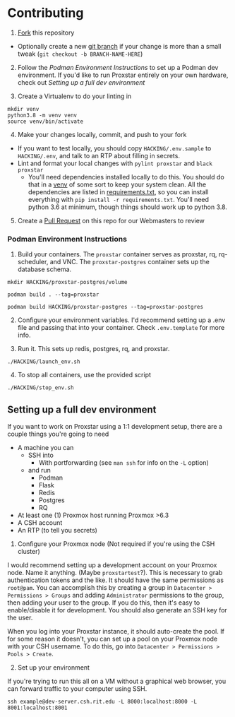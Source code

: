 # Contributing
1. [Fork](https://help.github.com/en/articles/fork-a-repo) this repository
  - Optionally create a new [git branch](https://git-scm.com/book/en/v2/Git-Branching-Branches-in-a-Nutshell) if your change is more than a small tweak (`git checkout -b BRANCH-NAME-HERE`)

2. Follow the _Podman Environment Instructions_ to set up a Podman dev environment. If you'd like to run Proxstar entirely on your own hardware, check out _Setting up a full dev environment_

3. Create a Virtualenv to do your linting in
```
mkdir venv
python3.8 -m venv venv
source venv/bin/activate
```

4. Make your changes locally, commit, and push to your fork
  - If you want to test locally, you should copy `HACKING/.env.sample` to `HACKING/.env`, and talk to an RTP about filling in secrets.
  - Lint and format your local changes with `pylint proxstar` and `black proxstar`
    - You'll need dependencies installed locally to do this. You should do that in a [venv](https://packaging.python.org/tutorials/installing-packages/#creating-virtual-environments) of some sort to keep your system clean. All the dependencies are listed in [requirements.txt](./requirements.txt), so you can install everything with `pip install -r requirements.txt`. You'll need python 3.6 at minimum, though things should work up to python 3.8.

5. Create a [Pull Request](https://help.github.com/en/articles/about-pull-requests) on this repo for our Webmasters to review

### Podman Environment Instructions

1.  Build your containers. The `proxstar` container serves as proxstar, rq, rq-scheduler, and VNC. The `proxstar-postgres` container sets up the database schema.

`mkdir HACKING/proxstar-postgres/volume`

`podman build . --tag=proxstar`

`podman build HACKING/proxstar-postgres --tag=proxstar-postgres`

2. Configure your environment variables. I'd recommend setting up a .env file and passing that into your container. Check `.env.template` for more info.

3. Run it. This sets up redis, postgres, rq, and proxstar.

`./HACKING/launch_env.sh`

4. To stop all containers, use the provided script

`./HACKING/stop_env.sh`

## Setting up a full dev environment

If you want to work on Proxstar using a 1:1 development setup, there are a couple things you're going to need

- A machine you can
    - SSH into
        - With portforwarding (see `man ssh` for info on the `-L` option)
    - and run
        - Podman
        - Flask
		- Redis
		- Postgres
		- RQ
- At least one (1) Proxmox host running Proxmox >6.3
- A CSH account
- An RTP (to tell you secrets)

1. Configure your Proxmox node (Not required if you're using the CSH cluster)

I would recommend setting up a development account on your Proxmox node. Name it anything. (Maybe `proxstartest`?). This is necessary to grab authentication tokens and the like. It should have the same permissions as `root@pam`. You can accomplish this by creating a group in `Datacenter > Permissions > Groups` and adding `Administrator` permissions to the group, then adding your user to the group. If you do this, then it's easy to enable/disable it for development. You should also generate an SSH key for the user.

When you log into your Proxstar instance, it should auto-create the pool. If for some reason it doesn't, you can set up a pool on your Proxmox node with your CSH username. To do this, go into `Datacenter > Permissions > Pools > Create`.

2. Set up your environment

If you're trying to run this all on a VM without a graphical web browser, you can forward traffic to your computer using SSH.
```
ssh example@dev-server.csh.rit.edu -L 8000:localhost:8000 -L 8001:localhost:8001
```

